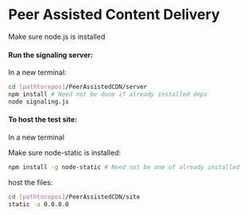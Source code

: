 # Peer Assisted Content Delivery

Make sure node.js is installed
#### Run the signaling server:

In a new terminal:

```bash
cd [pathtorepos]/PeerAssistedCDN/server
npm install # Need not be done if already installed deps
node signaling.js
```

#### To host the test site:

In a new terminal

Make sure node-static is installed:

```bash
npm install -g node-static # Need not be one of already installed
```

host the files:

```bash
cd [pathtorepos]/PeerAssistedCDN/site
static -a 0.0.0.0
```
